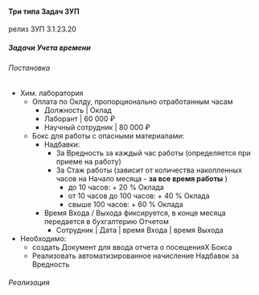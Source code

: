 #### Три типа Задач ЗУП

релиз ЗУП 3.1.23.20

##### Задачи Учета времени


###### Постановка

- Хим. лаборатория
    - Оплата по Оклду, пропорционально отработанным часам
        - Должность             | Оклад 
        - Лаборант              | 60 000 ₽  
        - Научный сотрудник     | 80 000 ₽ 
    - Бокс для работы с опасными  материалами:
        - Надбавки:
            - За Вредность за каждый час работы (определяется при приеме на работу)
            - За Стаж работы (зависит от количества накопленных часов на Начало месяца - **за все время работы** )
                - до 10 часов:  + 20 % Оклада
                - от 10 часов до 100 часов:  + 40 % Оклада
                - свыше  100 часов:  + 60 % Оклада    
        - Время Входа / Выхода фиксируется, в конце месяца передается в бухгалтерию Отчетом
            -  Сотрудник | Дата | время Входа | время Выхода  
- Необходимо:
    - создать Документ для ввода отчета о посещенияХ Бокса
    - Реализовать автоматизированное начисление Надбавок за Вредность        

    

###### Реализация